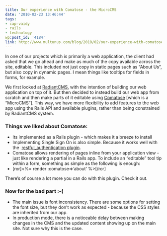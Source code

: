 ```yaml
---
title: Our experience with Comatose - the MicroCMS
date: '2010-02-23 13:46:44'
tags:
- cap-vaidy
- rails
- technology
wp:post_id: '4184'
link: http://www.multunus.com/blog/2010/02/our-experience-with-comatose-the-microcms/
---
```

In one of our projects which is primarily a web application, the client had asked that we go ahead and make as much of the copy available across the site, editable. This included not just copy in static pages such as “About Us”, but also copy in dynamic pages. I mean things like tooltips for fields in forms, for example.

We first looked at [RadiantCMS](http://radiantcms.org/), with the intention of building our web application on top of it. But then decided to instead build our web app from scratch and then make parts of it editable using [Comatose](http://github.com/darthapo/comatose) [which is a “MicroCMS”]. This way, we have more flexibility to add features to the web app using the Rails API and available plugins, rather than being constrained by RadiantCMS system.

### Things we liked about Comatose:

- Its implemented as a Rails plugin - which makes it a breeze to install  
- Implementing Single Sign On is also simple. Because it works well with the 
[restful_authentication plugin](http://agilewebdevelopment.com/plugins/restful_authentication).  
- Comatose allows rendering of pages inline from your application view - just like rendering a partial in a Rails app. To include an “editable” tool tip within a form, something as simple as the following is enough:
- [ror]<%= render :comatose=>’about’ %>[/ror]

There’s of course a lot more you can do with this plugin. Check it out.

### Now for the bad part :-(

- The main issue is font inconsistency. There are some options for setting the font size, but they don’t work as expected - because the CSS styles are inherited from our app.
- In production mode, there is a noticeable delay between making changes in the CMS and the updated content showing up on the main site. Not sure why this is the case.
